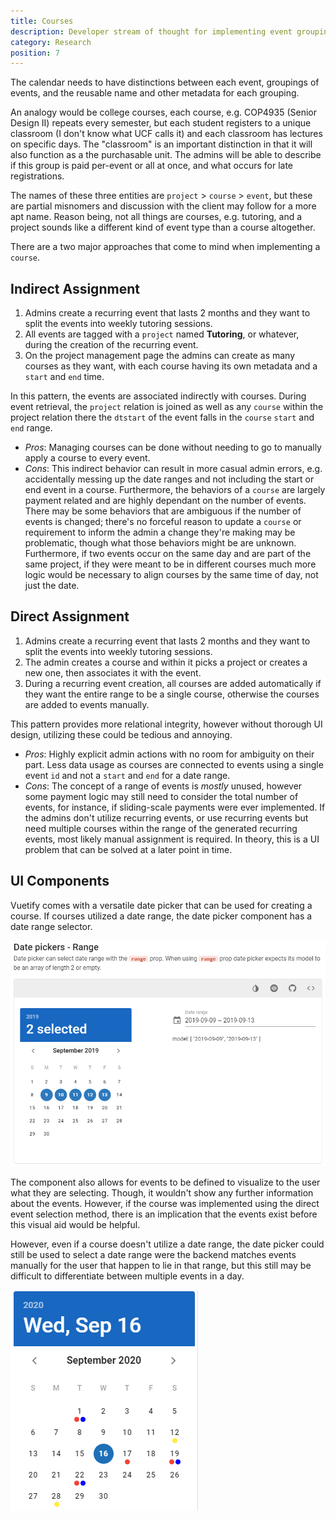 ```yaml
---
title: Courses
description: Developer stream of thought for implementing event groupings.
category: Research
position: 7
---
```


The calendar needs to have distinctions between each event, groupings of events, and the reusable name and other metadata for each grouping.

An analogy would be college courses, each course, e.g. COP4935 (Senior Design II) repeats every semester, but each student registers to a unique classroom (I don't know what UCF calls it) and each classroom has lectures on specific days. The "classroom" is an important distinction in that it will also function as a the purchasable unit. The admins will be able to describe if this group is paid per-event or all at once, and what occurs for late registrations.

The names of these three entities are `project` > `course` > `event`, but these are partial misnomers and discussion with the client may follow for a more apt name. Reason being, not all things are courses, e.g. tutoring, and a project sounds like a different kind of event type than a course altogether.

There are a two major approaches that come to mind when implementing a `course`.

## Indirect Assignment

1. Admins create a recurring event that lasts 2 months and they want to split the events into weekly tutoring sessions.
2. All events are tagged with a `project` named **Tutoring**, or whatever, during the creation of the recurring event.
3. On the project management page the admins can create as many courses as they want, with each course having its own metadata and a `start` and `end` time.

In this pattern, the events are associated indirectly with courses. During event retrieval, the `project` relation is joined as well as any `course` within the project relation there the `dtstart` of the event falls in the `course` `start` and `end` range.

- _Pros_: Managing courses can be done without needing to go to manually apply a course to every event.
- _Cons_: This indirect behavior can result in more casual admin errors, e.g. accidentally messing up the date ranges and not including the start or end event in a course. Furthermore, the behaviors of a `course` are largely payment related and are highly dependant on the number of events. There may be some behaviors that are ambiguous if the number of events is changed; there's no forceful reason to update a `course` or requirement to inform the admin a change they're making may be problematic, though what those behaviors might be are unknown. Furthermore, if two events occur on the same day and are part of the same project, if they were meant to be in different courses much more logic would be necessary to align courses by the same time of day, not just the date.

## Direct Assignment

1. Admins create a recurring event that lasts 2 months and they want to split the events into weekly tutoring sessions.
2. The admin creates a course and within it picks a project or creates a new one, then associates it with the event.
3. During a recurring event creation, all courses are added automatically if they want the entire range to be a single course, otherwise the courses are added to events manually.

This pattern provides more relational integrity, however without thorough UI design, utilizing these could be tedious and annoying.

- _Pros_: Highly explicit admin actions with no room for ambiguity on their part. Less data usage as courses are connected to events using a single event `id` and not a `start` and `end` for a date range.
- _Cons_: The concept of a range of events is _mostly_ unused, however some payment logic may still need to consider the total number of events, for instance, if sliding-scale payments were ever implemented. If the admins don't utilize recurring events, or use recurring events but need multiple courses within the range of the generated recurring events, most likely manual assignment is required. In theory, this is a UI problem that can be solved at a later point in time.

## UI Components

Vuetify comes with a versatile date picker that can be used for creating a course. If courses utilized a date range, the date picker component has a date range selector.

<img src="./images/notes/date-range-picker.png" />

The component also allows for events to be defined to visualize to the user what they are selecting. Though, it wouldn't show any further information about the events. However, if the course was implemented using the direct event selection method, there is an implication that the events exist before this visual aid would be helpful.

However, even if a course doesn't utilize a date range, the date picker could still be used to select a date range were the backend matches events manually for the user that happen to lie in that range, but this still may be difficult to differentiate between multiple events in a day.

<img src="./images/notes/picker-with-events.png" />
